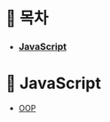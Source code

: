 # 👀 목차

- ### [JavaScript](#📌-javascript)

# 👑 JavaScript

- [OOP](https://github.com/SungSeokMin/front-end-interview/blob/master/javascript/OOP.md)
